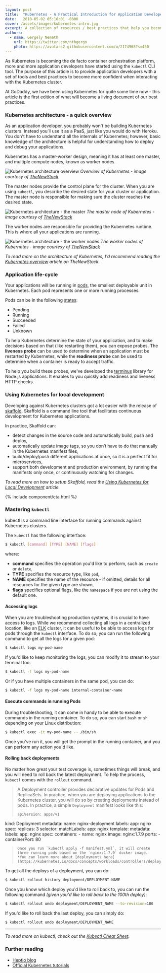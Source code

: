 ```yaml
---
layout: post
title:  "Kubernetes - A Practical Introduction for Application Developers"
date:   2018-05-02 05:16:01 -0800
cover: /assets/images/kubernetes-intro.jpg
excerpt: A collection of resources / best practices that help you become a more productive developer working with Kubernetes.
authors:
  - name: Gergely Nemeth
    url: https://twitter.com/nthgergo
    photo: https://avatars2.githubusercontent.com/u/2174968?s=460
---
```


As Kubernetes is becoming the de facto container orchestration platform, more and more application developers have started using the `kubectl` CLI tool. The purpose of this article is to provide application developers with a set of tools and best practices to become more confident when interacting with the Kubernetes cluster.

At GoDaddy, we have been using Kubernetes for quite some time now - this article is the first edition of what will become a living document of our best practices.

### Kubernetes architecture - a quick overview

As an application developer, you probably won't be building Kubernetes clusters. Instead you’ll use it as a PaaS, just like you would do with Heroku. You don't have to understand all the internals of Kubernetes; however, basic knowledge of the architecture is helpful for understanding how to deploy and debug your applications.

Kubernetes has a master-worker design, meaning it has at least one master, and multiple compute nodes, known as worker nodes.

![Kubernetes architecture overview](https://storage.googleapis.com/cdn.thenewstack.io/media/2016/11/Chart_02_Kubernetes-Architecture.png)
*Overview of Kubernetes - image courtesy of [TheNewStack](https://thenewstack.io/kubernetes-an-overview/)*

The master nodes provide the control plane for the cluster. When you are using `kubectl`, you describe the desired state for your cluster or application. The master node is responsible for making sure the cluster reaches the desired state.

![Kubernetes architecture - the master](https://storage.googleapis.com/cdn.thenewstack.io/media/2016/11/Chart_03_Kubernetes-Master.png)
*The master node of Kubernetes - image courtesy of [TheNewStack](https://thenewstack.io/kubernetes-an-overview/)*

The worker nodes are responsible for providing the Kubernetes runtime. This is where all your applications are running.

![Kubernetes architecture - the worker nodes](https://storage.googleapis.com/cdn.thenewstack.io/media/2016/11/Chart_04_Kubernetes-Node.png)
*The worker nodes of Kubernetes - image courtesy of [TheNewStack](https://thenewstack.io/kubernetes-an-overview/)*

*To read more on the architecture of Kubernetes, I'd recommend reading the [Kubernetes overview](https://thenewstack.io/kubernetes-an-overview/) article on TheNewStack.*

### Application life-cycle

Your applications will be running in [pods](https://kubernetes.io/docs/concepts/workloads/pods/pod/), the smallest deployable unit in Kubernetes. Each pod represents one or more running processes.

Pods can be in the following [states](https://kubernetes.io/docs/concepts/workloads/pods/pod-lifecycle
):

* Pending
* Running
* Succeeded
* Failed
* Unknown

To help Kubernetes determine the state of your application, and to make decisions based on that (like restarting them), you can expose probes. The **liveness probe** can be used to determine when an application must be restarted by Kubernetes, while the **readiness probe** can be used to determine when a container is ready to accept traffic.

To help you build these probes, we've developed the [terminus](https://www.npmjs.com/package/@godaddy/terminus) library for Node.js applications. It enables to you quickly add readiness and liveness HTTP checks.

### Using Kubernetes for local development

Developing against Kubernetes clusters got a lot easier with the release of [skaffold](https://github.com/GoogleContainerTools/skaffold). Skaffold is a command line tool that facilitates continuous development for Kubernetes applications.

In practice, Skaffold can:

* detect changes in the source code and automatically build, push and deploy,
* automatically update image tags, so you don’t have to do that manually in the Kubernetes manifest files,
* build/deploy/push different applications at once, so it is a perfect fit for microservices,
* support both development and production environment, by running the manifests only once, or continuously watching for changes.

*To read more on how to setup Skaffold, read the [Using Kubernetes for Local Development](https://nemethgergely.com/using-kubernetes-for-local-development/) article.*

{% include component/cta.html %}

### Mastering `kubectl`

kubectl is a command line interface for running commands against Kubernetes clusters.

The `kubectl` has the following interface:

```bash
$ kubectl [command] [TYPE] [NAME] [flags]
```

where:

* **command** specifies the operation you'd like to perform, such as `create` or `delete`,
* **TYPE** specifies the resource type, like `pod`,
* **NAME** specifies the name of the resource - if omitted, details for all resources for the given type are shown,
* **flags** specifies optional flags, like the `namespace` if you are not using the default one.

#### Accessing logs

When you are troubleshooting production systems, it is crucial to have access to logs. While we recommend collecting all logs in a centralized location, like an [ELK](https://www.elastic.co/webinars/introduction-elk-stack) cluster, it can be useful to be able to access logs for pods through the `kubectl` interface. To do so, you can run the following command to get all the logs for a given pod:

```bash
$ kubectl logs my-pod-name
```

If you'd like to keep monitoring the logs, you can modify it to stream to your terminal too:

```bash
$ kubectl -f logs my-pod-name
```

Or if you have multiple containers in the same pod, you can do:

```bash
$ kubectl -f logs my-pod-name internal-container-name
```

#### Execute commands in running Pods

During troubleshooting, it can come in handy to be able to execute commands in the running container. To do so, you can start `bash` or `sh` depending on your Linux distribution:

```bash
$ kubectl exec -it my-pod-name -- /bin/sh
```

Once you've run it, you will get the prompt in the running container, and you can perform any action you'd like.

#### Rolling back deployments

No matter how great your test coverage is, sometimes things will break, and you will need to roll back the latest deployment. To help the process, `kubectl` comes with the `rollout` command.

> A Deployment controller provides declarative updates for Pods and ReplicaSets. In practice, when you are deploying applications to the Kubernetes cluster, you will do so by creating deployments instead of pods. In practice, a simple `Deployment` manifest looks like this:
> ```
> apiVersion: apps/v1
  kind: Deployment
  metadata:
    name: nginx-deployment
    labels:
      app: nginx
  spec:
    replicas: 3
    selector:
      matchLabels:
        app: nginx
    template:
      metadata:
        labels:
          app: nginx
      spec:
        containers:
        - name: nginx
          image: nginx:1.7.9
          ports:
          - containerPort: 80
> ```
> Once you run `kubectl apply -f manifest.yml`, it will create three running pods based on the `nginx:1.7.9` docker image.
> *You can learn more about [deployments here](https://kubernetes.io/docs/concepts/workloads/controllers/deployment/).*

To get all the deploys of a deployment, you can do:

```bash
$ kubectl rollout history deployment/DEPLOYMENT-NAME
```

Once you know which deploy you'd like to roll back to, you can run the following command *(given you'd like to roll back to the 100th deploy)*:

```bash
$ kubectl rollout undo deployment/DEPLOYMENT_NAME --to-revision=100
```

If you'd like to roll back the last deploy, you can simply do:

```bash
$ kubectl rollout undo deployment/DEPLOYMENT_NAME
```

---

*To read more on kubectl, check out the [Kubectl Cheat Sheet](https://kubernetes.io/docs/reference/kubectl/cheatsheet/).*

### Further reading

* [Heptio blog](https://blog.heptio.com/)
* [Official Kubernetes tutorials](https://kubernetes.io/docs/tutorials/)
